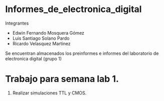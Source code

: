 # Informes_de_electronica_digital
Integrantes
* Edwin Fernando Mosquera Gómez
* Luis Santiago Solano Pardo
* Ricardo Velasquez Martinez

Se encuentran almacenados los preinformes e informes del laboratorio de electronica digital (grupo 1)
# Trabajo para semana lab 1. 
1. Realizar simulaciones TTL y CMOS.

